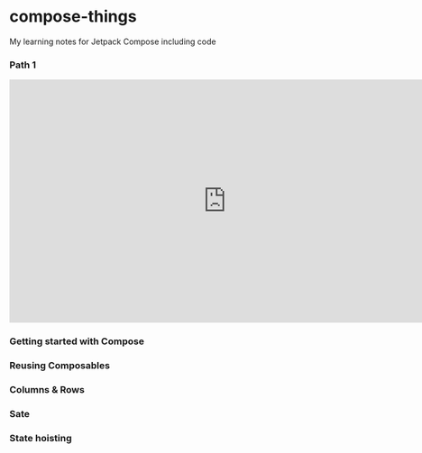 # compose-things
My learning notes for Jetpack Compose including code
### Path 1

<iframe width="768" height="432" src="https://miro.com/app/live-embed/uXjVP1goAfQ=/?moveToViewport=-2257,-1250,4971,2414&embedId=537769604745" frameborder="0" scrolling="no" allow="fullscreen; clipboard-read; clipboard-write" allowfullscreen></iframe>

### Getting started with Compose

### Reusing Composables

### Columns & Rows


### Sate


### State hoisting
